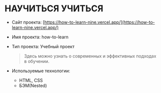 ﻿# НАУЧИТЬСЯ УЧИТЬСЯ

* Cайт проекта:  [https://how-to-learn-nine.vercel.app/](https://how-to-learn-nine.vercel.app/)

* Имя проекта:  how-to-learn

* Тип проекта:  Учебный проект

  > Здесь можно узнать о современных и эффективных подходах в обучении.

* Используемые технологии:

  - HTML, CSS
  - БЭМ(Nested)


